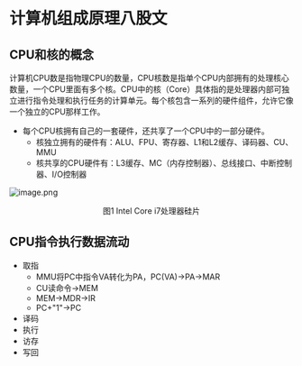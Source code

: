 # 计算机组成原理八股文
## CPU和核的概念
计算机CPU数是指物理CPU的数量，CPU核数是指单个CPU内部拥有的处理核心数量，一个CPU里面有多个核。CPU中的核（Core）具体指的是处理器内部可独立进行指令处理和执行任务的计算单元。每个核包含一系列的硬件组件，允许它像一个独立的CPU那样工作。
* 每个CPU核拥有自己的一套硬件，还共享了一个CPU中的一部分硬件。
  * 核独立拥有的硬件有：ALU、FPU、寄存器、L1和L2缓存、译码器、CU、MMU
  * 核共享的CPU硬件有：L3缓存、MC（内存控制器）、总线接口、中断控制器、I/O控制器

![image.png](https://p6-juejin.byteimg.com/tos-cn-i-k3u1fbpfcp/364665f0add8458494b55b9b241b22bd~tplv-k3u1fbpfcp-jj-mark:0:0:0:0:q75.image#?w=780&h=295&s=556391&e=png&b=e3d72a)
<center>图1 Intel Core i7处理器硅片</center>

## CPU指令执行数据流动
* 取指
  * MMU将PC中指令VA转化为PA，PC(VA)->PA->MAR
  * CU读命令->MEM
  * MEM->MDR->IR
  * PC+"1"->PC
* 译码
* 执行
* 访存
* 写回

